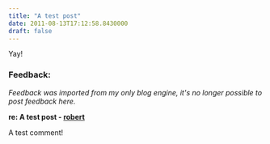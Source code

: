 ```yaml
---
title: "A test post"
date: 2011-08-13T17:12:58.8430000
draft: false
---
```


Yay!

### Feedback:

*Feedback was imported from my only blog engine, it's no longer possible to post feedback here.*

**re: A test post - [robert](http://localhost.com/blog/)**

A test comment!

